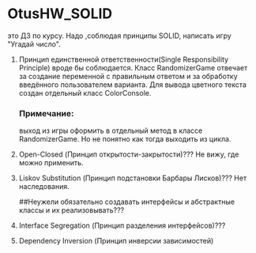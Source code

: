 # OtusHW_SOLID
это ДЗ по курсу. Надо ,соблюдая принципы SOLID, написать игру "Угадай число".

1) Принцип единственной ответственности(Single Responsibility Principle) вроде бы соблюдается.
   Класс RandomizerGame отвечает за создание переменной с правильным ответом и за обработку введённого пользователем варианта.
   Для вывода цветного текста создан отдельный класс ColorConsole.
   ### Примечание: 
     выход из игры оформить в отдельный метод в классе RandomizerGame. Но не понятно как тогда выходить из цикла.
   
2) Open-Closed (Принцип открытости-закрытости)???
   Не вижу, где можно применить.
   
3) Liskov Substitution (Принцип подстановки Барбары Лисков)???
   Нет наследования.
   
   ##Неужели обязательно создавать интерфейсы и абстрактные классы и их реализовывать???
   
5) Interface Segregation (Принцип разделения интерфейсов)???

6) Dependency Inversion (Принцип инверсии зависимостей)

